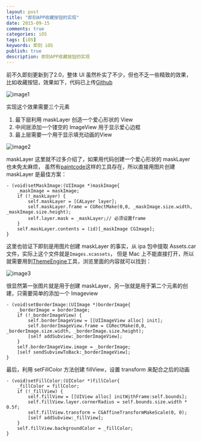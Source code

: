```yaml
---
layout: post
title: "即刻APP收藏按钮的实现"
date: 2015-09-15
comments: true
categories: iOS
tags: [iOS]
keywords: 即刻 iOS
publish: true
description: 即刻APP收藏按钮的实现
---
```

前不久即刻更新到了2.0，整体 UI 虽然朴实了不少，但也不乏一些精致的效果，比如收藏按钮，效果如下，代码已上传[Github](https://github.com/bawn/StarView)

![image1](http://lc.yardwill.top/star.gif)

实现这个效果需要三个元素

1. 最下层利用 maskLayer 创造一个爱心形状的 View
2. 中间层添加一个镂空的 ImageView 用于显示爱心边框
3. 最上层需要一个用于显示填充动画的View

![image2](http://lc.yardwill.top/level.png)

maskLayer 这里就不过多介绍了，如果用代码创建一个爱心形状的 maskLayer 也未免太麻烦，
虽然有[paintcode](http://www.paintcodeapp.com/)这样的工具存在，所以直接用图片创建 maskLayer 是最佳方案：

```
- (void)setMaskImage:(UIImage *)maskImage{
    _maskImage = maskImage;
    if (!_maskLayer) {
        self.maskLayer = [CALayer layer];
        self.maskLayer.frame = CGRectMake(0,0, _maskImage.size.width, _maskImage.size.height);
        self.layer.mask = _maskLayer;// 必须设置frame
    }
    self.maskLayer.contents = (id)[_maskImage CGImage];
}
```

这里也验证下即刻是用图片创建 maskLayer 的事实，从 ipa 包中提取 Assets.car 文件，实际上这个文件就是`Images.xcassets`，
但是 Mac 上不能直接打开，所以就需要用到[ThemeEngine](https://github.com/alexzielenski/ThemeEngine)工具，浏览里面的内容就可以找到：

![image3](http://lc.yardwill.top/assets.png)

很显然第一张图片就是用于创建 maskLayer，另一张就是用于第二个元素的创建，只需要简单的添加一个 Imageview

```
- (void)setBorderImage:(UIImage *)borderImage{
    _borderImage = borderImage;
    if (!_borderImageView) {
        self.borderImageView = [[UIImageView alloc] init];
        self.borderImageView.frame = CGRectMake(0,0, _borderImage.size.width, _borderImage.size.height);
        [self addSubview:_borderImageView];
    }
    self.borderImageView.image = _borderImage;
    [self sendSubviewToBack:_borderImageView];
}
```

最后，利用 setFillColor 方法创建 fillView，设置 transform 来配合之后的动画

```
- (void)setFillColor:(UIColor *)fillColor{
    _fillColor = fillColor;
    if (!_fillView) {
        self.fillView = [[UIView alloc] initWithFrame:self.bounds];
        self.fillView.layer.cornerRadius = self.bounds.size.width * 0.5f;
        self.fillView.transform = CGAffineTransformMakeScale(0, 0);
        [self addSubview:_fillView];
    }
    self.fillView.backgroundColor = _fillColor;
}
```
